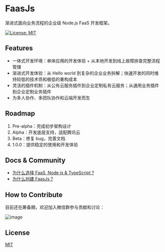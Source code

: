 # FaasJs

渐进式面向业务流程的企业级 Node.js FaaS 开发框架。

[![License: MIT](https://img.shields.io/badge/License-MIT-yellow.svg)](https://opensource.org/licenses/MIT)

## Features

* 一体式开发环境：单体应用的开发体验 + 从本地开发到线上故障排查完整流程管理
* 渐进式开发体验：从 Hello world 到复杂的企业业务拆解；快速开发的同时维持较低的技术债和极低的重构成本
* 灵活的插件机制：从公有云服务插件到企业定制私有云服务；从通用业务插件到企业定制业务插件
* 为多人协作、多团队协作和云端开发而生

## Roadmap

1. Pre-alpha：完成初步架构设计
2. Alpha：开发底层支持，适配腾讯云
3. Beta：修复 bug，完善文档
4. 1.0.0：提供稳定的使用和开发体验

## Docs & Community

* [为什么选择 FaaS, Node.js & TypeScript ?](https://github.com/faasjs/faasjs/wiki/Why-FaaS,-Node.js-&-TypeScript-%3F)
* [为什么创建 FaasJs ?](https://github.com/faasjs/faasjs/wiki/Why-create-FaasJs-%3F)

## How to Contribute

目前还在筹备期，欢迎加入微信群参与贡献和讨论：

![image](https://user-images.githubusercontent.com/215433/56074015-059fea80-5dde-11e9-8a61-afc97aa7288b.png)

## License

[MIT](LICENSE)
